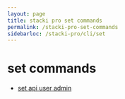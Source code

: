 ```yaml
---
layout: page
title: stacki pro set commands
permalink: /stacki-pro-set-commands
sidebarloc: /stacki-pro/cli/set
---
```


# set commands

  * [set api user admin](set-api-user-admin)
